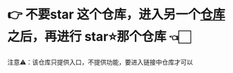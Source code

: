 # 👉 不要star 这个仓库，进入另一个[仓库](http://github.com/oslook/THIS_REPO_HAS_86_STARS) 之后，再进行 star⭐那个仓库 👈🏻

注意⚠️：该仓库只提供入口，不提供功能，要进入链接中仓库才可以